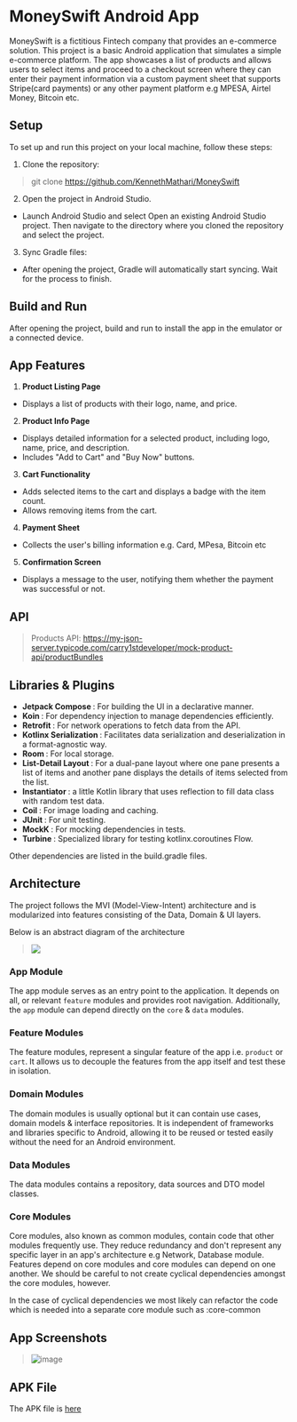 # MoneySwift Android App
MoneySwift is a fictitious Fintech company that provides an e-commerce solution. This project is a basic Android application that simulates a simple e-commerce platform. The app showcases a list of products and allows users to select items and proceed to a checkout screen where they can enter their payment information via a custom payment sheet that supports Stripe(card payments) or any other payment platform e.g MPESA, Airtel Money, Bitcoin etc.

## Setup
To set up and run this project on your local machine, follow these steps:

1. Clone the repository:
> git clone <https://github.com/KennethMathari/MoneySwift>
2. Open the project in Android Studio.
- Launch Android Studio and select Open an existing Android Studio project. Then navigate to the directory where you cloned the repository and select the project.
3. Sync Gradle files:
- After opening the project, Gradle will automatically start syncing. Wait for the process to finish.

## Build and Run
After opening the project, build and run to install the app in the emulator or a connected device.

## App Features
1. <b>Product Listing Page</b> 
 - Displays a list of products with their logo, name, and price.
2. <b>Product Info Page</b>
 - Displays detailed information for a selected product, including logo, name, price, and description.
 - Includes "Add to Cart" and "Buy Now" buttons.
3. <b>Cart Functionality</b>
 - Adds selected items to the cart and displays a badge with the item count.
 - Allows removing items from the cart.
4. <b>Payment Sheet</b>
- Collects the user's billing information e.g. Card, MPesa, Bitcoin etc
5. <b>Confirmation Screen</b>
- Displays a message to the user, notifying them whether the payment was successful or not.

## API
> Products API: <https://my-json-server.typicode.com/carry1stdeveloper/mock-product-api/productBundles>

## Libraries & Plugins
- <b>Jetpack Compose </b>: For building the UI in a declarative manner.
- <b>Koin </b>: For dependency injection to manage dependencies efficiently.
- <b>Retrofit </b>: For network operations to fetch data from the API.
- <b>Kotlinx Serialization </b>: Facilitates data serialization and deserialization in a format-agnostic way.
- <b>Room </b>: For local storage.
- <b>List-Detail Layout </b>: For a dual-pane layout where one pane presents a list of items and another pane displays the details of items selected from the list.
- <b>Instantiator </b>: a little Kotlin library that uses reflection to fill data class with random test data.
- <b>Coil </b>: For image loading and caching.
- <b>JUnit </b>: For unit testing.
- <b>MockK </b>: For mocking dependencies in tests.
- <b> Turbine </b> : Specialized library for testing kotlinx.coroutines Flow.

Other dependencies are listed in the build.gradle files.

## Architecture
The project follows the MVI (Model-View-Intent) architecture and is modularized into features consisting of the Data, Domain & UI layers.

Below is an abstract diagram of the architecture
> ![](https://github.com/user-attachments/assets/0fdf9c12-be8e-4e25-bc20-7946ba096b6f)


### App Module
The app module serves as an entry point to the application. It depends on all, or relevant `feature` modules and provides root navigation. Additionally, the `app` module can depend directly on the `core` & `data`  modules.
### Feature Modules
The feature modules, represent a singular feature of the app i.e. `product` or `cart`. It allows us to decouple the features from the app itself and test these in isolation.
### Domain Modules
The domain modules is usually optional but it can contain use cases, domain models & interface repositories. It is independent of frameworks and libraries specific to Android, allowing it to be reused or tested easily without the need for an Android environment.
### Data Modules
The data modules contains a repository, data sources and DTO model classes.
### Core Modules
Core modules, also known as common modules, contain code that other modules frequently use. They reduce redundancy and don't represent any specific layer in an app's architecture e.g Network, Database module.
Features depend on core modules and core modules can depend on one another. We should be careful to not create cyclical dependencies amongst the core modules, however.

In the case of cyclical dependencies we most likely can refactor the code which is needed into a separate core module such as :core-common

## App Screenshots
> ![image](https://github.com/user-attachments/assets/c9de9ff4-4c69-404e-a845-eef0df2dc8de)
> 

## APK File
The APK file is [here](https://drive.google.com/file/d/1lMT8AHoYianNO-YPlqPIT8s3kMHBPhtn/view?usp=drive_link)


